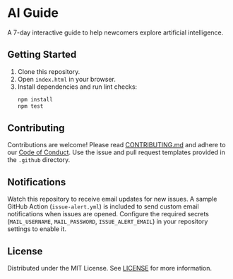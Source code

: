 # AI Guide

A 7-day interactive guide to help newcomers explore artificial intelligence.

## Getting Started
1. Clone this repository.
2. Open `index.html` in your browser.
3. Install dependencies and run lint checks:
   ```bash
   npm install
   npm test
   ```

## Contributing
Contributions are welcome! Please read [CONTRIBUTING.md](CONTRIBUTING.md) and adhere to our [Code of Conduct](CODE_OF_CONDUCT.md). Use the issue and pull request templates provided in the `.github` directory.

## Notifications
Watch this repository to receive email updates for new issues. A sample GitHub Action (`issue-alert.yml`) is included to send custom email notifications when issues are opened. Configure the required secrets (`MAIL_USERNAME`, `MAIL_PASSWORD`, `ISSUE_ALERT_EMAIL`) in your repository settings to enable it.

## License
Distributed under the MIT License. See [LICENSE](LICENSE) for more information.
